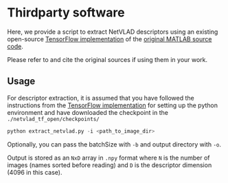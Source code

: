 # Thirdparty software

Here, we provide a script to extract NetVLAD descriptors using an existing open-source [TensorFlow implementation](https://github.com/uzh-rpg/netvlad_tf_open/tree/abe37fe9d656bf781cff32caf738efca525b7889) of the [original MATLAB source code](https://github.com/Relja/netvlad).

Please refer to and cite the original sources if using them in your work.

## Usage
For descriptor extraction, it is assumed that you have followed the instructions from the [TensorFlow implementation](https://github.com/uzh-rpg/netvlad_tf_open/tree/abe37fe9d656bf781cff32caf738efca525b7889) for setting up the python environment and have downloaded the checkpoint in the `./netvlad_tf_open/checkpoints/`
 
```python
python extract_netvlad.py -i <path_to_image_dir>
```
Optionally, you can pass the batchSize with `-b` and output directory with `-o`.

Output is stored as an `NxD` array in `.npy` format where `N` is the number of images (names sorted before reading) and `D` is the descriptor dimension (4096 in this case).
